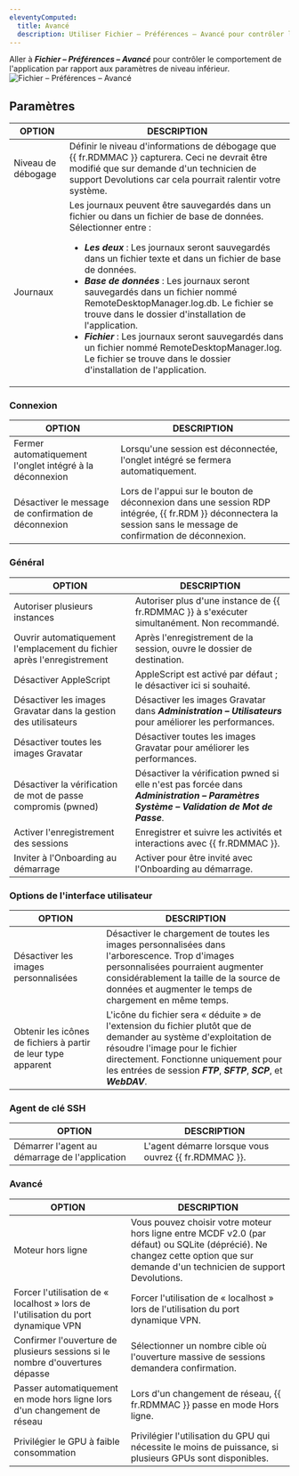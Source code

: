 ```yaml
---
eleventyComputed:
  title: Avancé
  description: Utiliser Fichier – Préférences – Avancé pour contrôler le comportement de l'application par rapport aux paramètres de niveau inférieur.
---
```

Aller à ***Fichier – Préférences – Avancé*** pour contrôler le comportement de l'application par rapport aux paramètres de niveau inférieur.
![Fichier – Préférences – Avancé](https://cdnweb.devolutions.net/docs/RDMM4000_2024_1.png)

## Paramètres
| OPTION     | DESCRIPTION |
|------------|-------------|
| Niveau de débogage | Définir le niveau d'informations de débogage que {{ fr.RDMMAC }} capturera. Ceci ne devrait être modifié que sur demande d'un technicien de support Devolutions car cela pourrait ralentir votre système. |
| Journaux        | Les journaux peuvent être sauvegardés dans un fichier ou dans un fichier de base de données. Sélectionner entre :<ul><li>***Les deux*** : Les journaux seront sauvegardés dans un fichier texte et dans un fichier de base de données.</li><li>***Base de données*** : Les journaux seront sauvegardés dans un fichier nommé RemoteDesktopManager.log.db. Le fichier se trouve dans le dossier d'installation de l'application.</li><li>***Fichier*** : Les journaux seront sauvegardés dans un fichier nommé RemoteDesktopManager.log. Le fichier se trouve dans le dossier d'installation de l'application.</li></ul> |

### Connexion
| OPTION                                | DESCRIPTION                                                                |
|---------------------------------------|----------------------------------------------------------------------------|
| Fermer automatiquement l'onglet intégré à la déconnexion | Lorsqu'une session est déconnectée, l'onglet intégré se fermera automatiquement. |
| Désactiver le message de confirmation de déconnexion  | Lors de l'appui sur le bouton de déconnexion dans une session RDP intégrée, {{ fr.RDM }} déconnectera la session sans le message de confirmation de déconnexion. |

### Général
| OPTION                                           | DESCRIPTION                                                                           |
|--------------------------------------------------|---------------------------------------------------------------------------------------|
| Autoriser plusieurs instances                         | Autoriser plus d'une instance de {{ fr.RDMMAC }} à s'exécuter simultanément. Non recommandé. |
| Ouvrir automatiquement l'emplacement du fichier après l'enregistrement | Après l'enregistrement de la session, ouvre le dossier de destination.                                |
| Désactiver AppleScript                              | AppleScript est activé par défaut ; le désactiver ici si souhaité.                        |
| Désactiver les images Gravatar dans la gestion des utilisateurs       | Désactiver les images Gravatar dans ***Administration – Utilisateurs*** pour améliorer les performances.              |
| Désactiver toutes les images Gravatar                      | Désactiver toutes les images Gravatar pour améliorer les performances.                                         |
| Désactiver la vérification de mot de passe compromis (pwned)       | Désactiver la vérification pwned si elle n'est pas forcée dans ***Administration – Paramètres Système – Validation de Mot de Passe***. |
| Activer l'enregistrement des sessions                           | Enregistrer et suivre les activités et interactions avec {{ fr.RDMMAC }}.                    |
| Inviter à l'Onboarding au démarrage                     | Activer pour être invité avec l'Onboarding au démarrage.                                     |

### Options de l'interface utilisateur
| OPTION                                  | DESCRIPTION |
|-----------------------------------------|-------------|
| Désactiver les images personnalisées                   | Désactiver le chargement de toutes les images personnalisées dans l'arborescence. Trop d'images personnalisées pourraient augmenter considérablement la taille de la source de données et augmenter le temps de chargement en même temps. |
| Obtenir les icônes de fichiers à partir de leur type apparent | L'icône du fichier sera « déduite » de l'extension du fichier plutôt que de demander au système d'exploitation de résoudre l'image pour le fichier directement. Fonctionne uniquement pour les entrées de session ***FTP***, ***SFTP***, ***SCP***, et ***WebDAV***. |

### Agent de clé SSH
| OPTION                           | DESCRIPTION                                     |
|----------------------------------|-------------------------------------------------|
| Démarrer l'agent au démarrage de l'application | L'agent démarre lorsque vous ouvrez {{ fr.RDMMAC }}. |

### Avancé
| OPTION                                                       | DESCRIPTION                                                                  |
|--------------------------------------------------------------|------------------------------------------------------------------------------|
| Moteur hors ligne                                               | Vous pouvez choisir votre moteur hors ligne entre MCDF v2.0 (par défaut) ou SQLite (déprécié). Ne changez cette option que sur demande d'un technicien de support Devolutions. |
| Forcer l'utilisation de « localhost » lors de l'utilisation du port dynamique VPN                | Forcer l'utilisation de « localhost » lors de l'utilisation du port dynamique VPN.                |
| Confirmer l'ouverture de plusieurs sessions si le nombre d'ouvertures dépasse | Sélectionner un nombre cible où l'ouverture massive de sessions demandera confirmation. |
| Passer automatiquement en mode hors ligne lors d'un changement de réseau                   | Lors d'un changement de réseau, {{ fr.RDMMAC }} passe en mode Hors ligne.                 |
| Privilégier le GPU à faible consommation                                          | Privilégier l'utilisation du GPU qui nécessite le moins de puissance, si plusieurs GPUs sont disponibles. |
